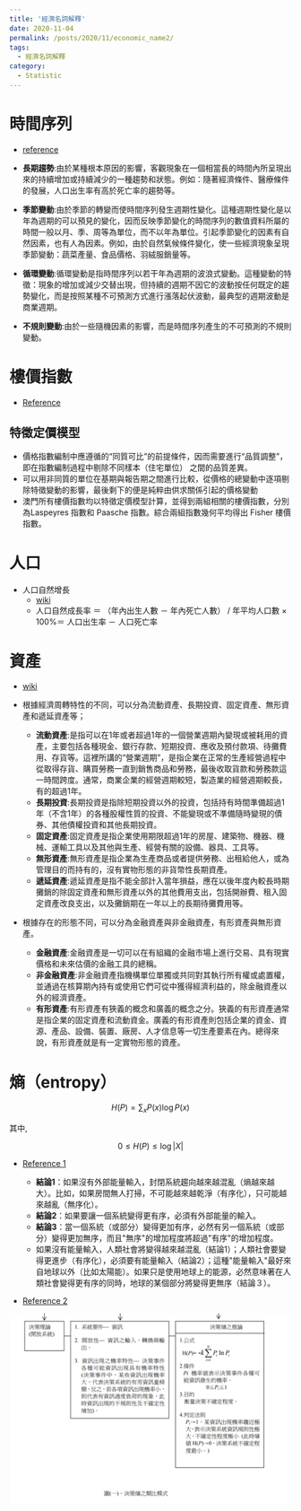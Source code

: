 ```yaml
---
title: '經濟名詞解釋'
date: 2020-11-04
permalink: /posts/2020/11/economic_name2/
tags:
  - 經濟名詞解釋
category:
  - Statistic
---
```


# 時間序列
- [reference](https://kknews.cc/education/39zyp2o.html)
- **長期趨勢**:由於某種根本原因的影響，客觀現象在一個相當長的時間內所呈現出來的持續增加或持續減少的一種趨勢和狀態。例如：隨著經濟條件、醫療條件的發展，人口出生率有高於死亡率的趨勢等。

- **季節變動**:由於季節的轉變而使時間序列發生週期性變化。這種週期性變化是以年為週期的可以預見的變化，因而反映季節變化的時間序列的數值資料所屬的時間一般以月、季、周等為單位，而不以年為單位。引起季節變化的因素有自然因素，也有人為因素。例如，由於自然氣候條件變化，使一些經濟現象呈現季節變動：蔬菜產量、食品價格、羽絨服銷量等。

- **循環變動**:循環變動是指時間序列以若干年為週期的波浪式變動。這種變動的特徵：現象的增加或減少交替出現，但持續的週期不因它的波動按任何既定的趨勢變化，而是按照某種不可預測方式進行漲落起伏波動，最典型的週期波動是商業週期。

- **不規則變動**:由於一些隨機因素的影響，而是時間序列產生的不可預測的不規則變動。

 
# 樓價指數
- [Reference](https://www.dsec.gov.mo/getAttachment/238b5055-5141-4f2c-a29a-a606f8d1b15c/C_IPIM_PUB_2016_M10.aspx)

## 特徵定價模型
- 價格指數編制中應遵循的“同質可比”的前提條件，因而需要進行“品質調整”，即在指數編制過程中剔除不同樣本（住宅單位）
之間的品質差異。
- 可以用非同質的單位在基期與報告期之間進行比較，從價格的總變動中逐項剔除特徵變動的影響，最後剩下的便是純粹由供求關係引起的價格變動
- 澳門所有樓價指數均以特徵定價模型計算，並得到兩組相關的樓價指數，分別為Laspeyres 指數和 Paasche 指數。綜合兩組指數幾何平均得出 Fisher 樓價指數。
  
# 人口

- 人口自然增長
  - [wiki](https://zh.wikipedia.org/wiki/%E4%BA%BA%E5%8F%A3%E8%87%AA%E7%84%B6%E5%A2%9E%E9%95%BF%E7%8E%87)
  - 人口自然成長率 ＝ （年內出生人數 － 年內死亡人數） / 年平均人口數 × 100%＝ 人口出生率 － 人口死亡率

# 資產
- [wiki](https://wiki.mbalib.com/zh-tw/%E8%B5%84%E4%BA%A7)
- 根據經濟周轉特性的不同，可以分為流動資產、長期投資、固定資產、無形資產和遞延資產等；
  - **流動資產**:是指可以在1年或者超過1年的一個營業週期內變現或被耗用的資產，主要包括各種現金、銀行存款、短期投資、應收及預付款項、待攤費用、存貨等。這裡所講的“營業週期”，是指企業在正常的生產經營過程中從取得存貨、購買勞務一直到銷售商品和勞務，最後收取貨款和勞務款這一時間跨度。通常，商業企業的經營週期較短，製造業的經營週期較長，有的超過1年。
  - **長期投資**:長期投資是指除短期投資以外的投資，包括持有時間準備超過1年（不含1年）的各種股權性質的投資、不能變現或不準備隨時變現的債券、其他債權投資和其他長期投資。
  - **固定資產**:固定資產是指企業使用期限超過1年的房屋、建築物、機器、機械、運輸工具以及其他與生產、經營有關的設備、器具、工具等。
  - **無形資產**:無形資產是指企業為生產商品或者提供勞務、出租給他人，或為管理目的而持有的，沒有實物形態的非貨幣性長期資產。
  - **遞延資產**:遞延資產是指不能全部計入當年損益，應在以後年度內較長時期攤銷的除固定資產和無形資產以外的其他費用支出，包括開辦費、租入固定資產改良支出，以及攤銷期在一年以上的長期待攤費用等。

- 根據存在的形態不同，可以分為金融資產與非金融資產，有形資產與無形資產。
  - **金融資產**:金融資產是一切可以在有組織的金融市場上進行交易、具有現實價格和未來估價的金融工具的總稱。
  - **非金融資產**:非金融資產指機構單位單獨或共同對其執行所有權或處置權，並通過在核算期內持有或使用它們可從中獲得經濟利益的，除金融資產以外的經濟資產。
  - **有形資產**:有形資產有狹義的概念和廣義的概念之分。狹義的有形資產通常是指企業的固定資產和流動資金。廣義的有形資產則包括企業的資金、資源、產品、設備、裝置、廠房、人才信息等一切生產要素在內。總得來說，有形資產就是有一定實物形態的資產。



# 熵（entropy）

$$H(P)=\sum_x P(x) \log P(x)$$

其中, 

$$
0\leq H(P) \leq \log \vert X \vert
$$

- [Reference 1](http://www.ruanyifeng.com/blog/2013/04/entropy.html)
  - **結論1**：如果沒有外部能量輸入，封閉系統趨向越來越混亂（熵越來越大）。比如，如果房間無人打掃，不可能越來越乾淨（有序化），只可能越來越亂（無序化）。
  - **結論2**：如果要讓一個系統變得更有序，必須有外部能量的輸入。
  - **結論3**：當一個系統（或部分）變得更加有序，必然有另一個系統（或部分）變得更加無序，而且"無序"的增加程度將超過"有序"的增加程度。
  - 如果沒有能量輸入，人類社會將變得越來越混亂（結論1）；人類社會要變得更進步（有序化），必須要有能量輸入（結論2）；這種"能量輸入"最好來自地球以外（比如太陽能）。如果只是使用地球上的能源，必然意味著在人類社會變得更有序的同時，地球的某個部分將變得更無序（結論３）。
  
- [Reference 2](https://www.lib.must.edu.tw/catalogs/mhj/doc/MJ031013.pdf)

<div style="text-align:center;" id="image6"><img src="/images/stat/entropy.png" /></div>	
